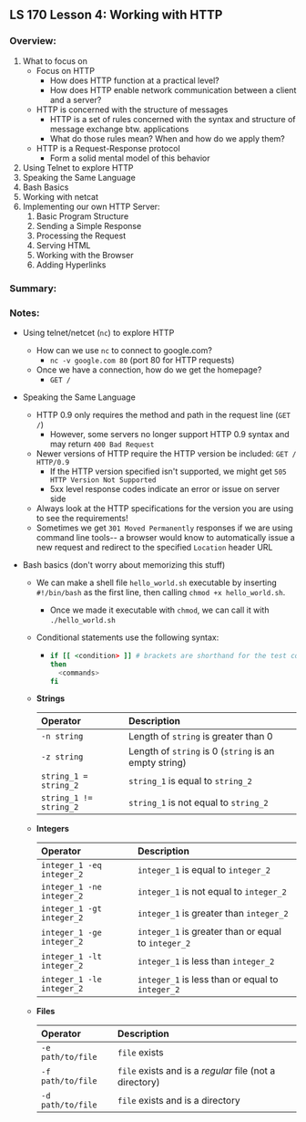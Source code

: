 ## LS 170 Lesson 4: Working with HTTP



### Overview:

1. What to focus on
   * Focus on HTTP
     * How does HTTP function at a practical level?
     * How does HTTP enable network communication between a client and a server?
   * HTTP is concerned with the structure of messages
     * HTTP is a set of rules concerned with the syntax and structure of message exchange btw. applications
     * What do those rules mean? When and how do we apply them?
   * HTTP is a Request-Response protocol
     * Form a solid mental model of this behavior
2. Using Telnet to explore HTTP
3. Speaking the Same Language
4. Bash Basics
5. Working with netcat
6. Implementing our own HTTP Server:
   1. Basic Program Structure
   2. Sending a Simple Response
   3. Processing the Request
   4. Serving HTML
   5. Working with the Browser
   6. Adding Hyperlinks

### Summary:



### Notes:

* Using telnet/netcet (`nc`) to explore HTTP

  * How can we use `nc` to connect to google.com?
    * `nc -v google.com 80` (port 80 for HTTP requests)
  * Once we have a connection, how do we get the homepage?
    * `GET /`

* Speaking the Same Language

  * HTTP 0.9 only requires the method and path in the request line (`GET /`)
    * However, some servers no longer support HTTP 0.9 syntax and may return `400 Bad Request`
  * Newer versions of HTTP require the HTTP version be included: `GET / HTTP/0.9`
    * If the HTTP version specified isn't supported, we might get `505 HTTP Version Not Supported`
    * 5xx level response codes indicate an error or issue on server side
  * Always look at the HTTP specifications for the version you are using to see the requirements!
  * Sometimes we get `301 Moved Permanently` responses if we are using command line tools-- a browser would know to automatically issue a new request and redirect to the specified `Location` header URL

* Bash basics (don't worry about memorizing this stuff)

  * We can make a shell file `hello_world.sh` executable by inserting `#!/bin/bash` as the first line, then calling `chmod +x hello_world.sh`.

    * Once we made it executable with `chmod`, we can call it with `./hello_world.sh`

  * Conditional statements use the following syntax:

    * ``` bash
      if [[ <condition> ]] # brackets are shorthand for the test command
      then
        <commands>
      fi
      ```

  * **Strings**

    | Operator               | Description                                           |
    | :--------------------- | :---------------------------------------------------- |
    | `-n string`            | Length of `string` is greater than 0                  |
    | `-z string`            | Length of `string` is 0 (`string` is an empty string) |
    | `string_1 = string_2`  | `string_1` is equal to `string_2`                     |
    | `string_1 != string_2` | `string_1` is not equal to `string_2`                 |

  * **Integers**

    | Operator                  | Description                                         |
    | :------------------------ | :-------------------------------------------------- |
    | `integer_1 -eq integer_2` | `integer_1` is equal to `integer_2`                 |
    | `integer_1 -ne integer_2` | `integer_1` is not equal to `integer_2`             |
    | `integer_1 -gt integer_2` | `integer_1` is greater than `integer_2`             |
    | `integer_1 -ge integer_2` | `integer_1` is greater than or equal to `integer_2` |
    | `integer_1 -lt integer_2` | `integer_1` is less than `integer_2`                |
    | `integer_1 -le integer_2` | `integer_1` is less than or equal to `integer_2`    |

  * **Files**

    | Operator          | Description                                             |
    | :---------------- | :------------------------------------------------------ |
    | `-e path/to/file` | `file` exists                                           |
    | `-f path/to/file` | `file` exists and is a *regular* file (not a directory) |
    | `-d path/to/file` | `file` exists and is a directory                        |

